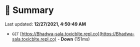 # 📖 Summary
Last updated: **12/27/2021, 4:50:49 AM**

- `GET` [https://Bhadwa-sala.toxicblte.repl.co](https://Bhadwa-sala.toxicblte.repl.co) - **Down** (151ms)
